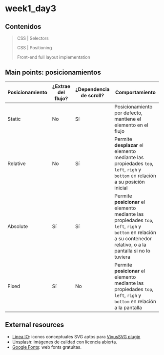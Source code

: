 # week1_day3


## Contenidos

> CSS | Selectors
>
> CSS | Positioning
>
> Front-end full layout implementation


## Main points: posicionamientos

| Posicionamiento | ¿Extrae del flujo? | ¿Dependencia de scroll? | Comportamiento |
| ------------- | ------------- | ------------- | ------------- |
| Static | No | Sí | Posicionamiento por defecto, mantiene el elemento en el flujo |
| Relative | No | Sí | Permite **desplazar** el elemento mediante las propiedades `top`, `left`, `righ` y `bottom` en relación a su posiciòn inicial |
| Absolute | Sí | Sí | Permite **posicionar** el elemento mediante las propiedades `top`, `left`, `righ` y `bottom` en relación a su contenedor relativo, o a la pantalla si no lo tuviera |
| Fixed | Sí | No | Permite **posicionar** el elemento mediante las propiedades `top`, `left`, `righ` y `bottom` en relación a la pantalla |


## External resources

- [Linea IO](https://github.com/linea-io/Linea-Iconset): iconos conceptuales SVG aptos para [VivusSVG plugin](https://maxwellito.github.io/vivus/)
- [Unsplash](https://unsplash.com/): imágenes de calidad con licencia abierta.
- [Google Fonts](https://fonts.google.com/): web fonts gratuitas.
